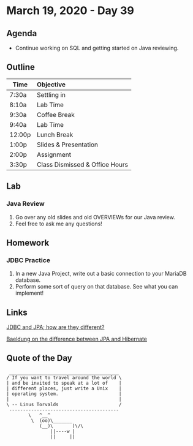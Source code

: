 # March 19, 2020 - Day 39


## Agenda

- Continue working on SQL and getting started on Java reviewing. 

## Outline

| Time   | Objective                        |
| -------|:---------------------------------|
| 7:30a  | Settling in                      |
| 8:10a  | Lab Time                         |
| 9:30a  | Coffee Break                     |
| 9:40a  | Lab Time                         |
| 12:00p | Lunch Break                      |
| 1:00p  | Slides & Presentation            |
| 2:00p  | Assignment                       |
| 3:30p  | Class Dismissed & Office Hours   |

## Lab

### Java Review

1. Go over any old slides and old OVERVIEWs for our Java review.
2. Feel free to ask me any questions! 


## Homework

### JDBC Practice

1. In a new Java Project, write out a basic connection to your MariaDB database. 
2. Perform some sort of query on that database. See what you can implement! 


## Links

[JDBC and JPA; how are they different?](https://stackoverflow.com/questions/11881548/jpa-or-jdbc-how-are-they-different)

[Baeldung on the difference between JPA and Hibernate](https://www.baeldung.com/jpa-hibernate-difference)




## Quote of the Day 
```
 ________________________________________
/ If you want to travel around the world \
| and be invited to speak at a lot of    |
| different places, just write a Unix    |
| operating system.                      |
|                                        |
\ -- Linus Torvalds                      /
 ----------------------------------------
        \   ^__^
         \  (oo)\_______
            (__)\       )\/\
                ||----w |
                ||     ||
```
